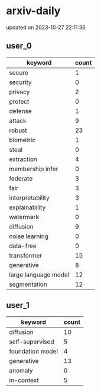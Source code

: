 # arxiv-daily
updated on 2023-10-27 22:11:36
## user_0
| keyword | count |
| - | - |
| secure | 1 |
| security | 0 |
| privacy | 2 |
| protect | 0 |
| defense | 1 |
| attack | 9 |
| robust | 23 |
| biometric | 1 |
| steal | 0 |
| extraction | 4 |
| membership infer | 0 |
| federate | 3 |
| fair | 3 |
| interpretability | 3 |
| explainability | 1 |
| watermark | 0 |
| diffusion | 9 |
| noise learning | 0 |
| data-free | 0 |
| transformer | 15 |
| generative | 8 |
| large language model | 12 |
| segmentation | 12 |
## user_1
| keyword | count |
| - | - |
| diffusion | 10 |
| self-supervised | 5 |
| foundation model | 4 |
| generative | 13 |
| anomaly | 0 |
| in-context | 5 |
